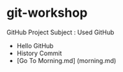 # git-workshop
GitHub Project Subject : Used GitHub

 - Hello GitHub
 - History Commit
 - [Go To Morning.md] (morning.md)

